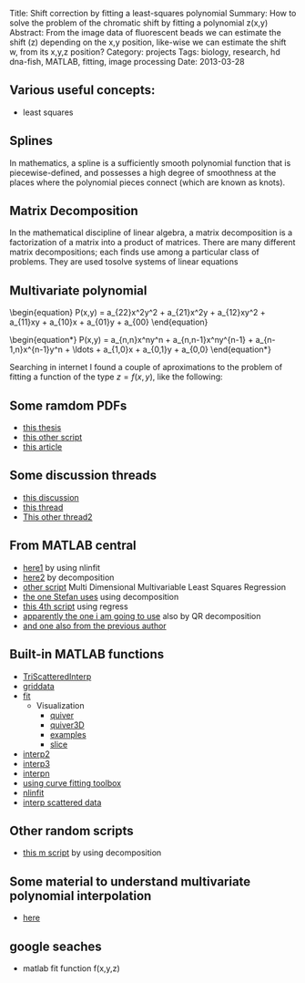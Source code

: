 Title: Shift correction by fitting a least-squares polynomial
Summary: How to solve the problem of the chromatic shift by fitting a polynomial z(x,y)
Abstract: From the image data of fluorescent beads we can estimate the shift (z) depending on the x,y position, like-wise we can estimate the shift w, from its x,y,z position?
Category: projects
Tags: biology, research, hd dna-fish, MATLAB, fitting, image processing
Date: 2013-03-28

## Various useful concepts:

* least squares

## Splines

In mathematics, a spline is a sufficiently smooth polynomial function that is piecewise-defined, and possesses a high degree of smoothness at the places where the polynomial pieces connect (which are known as knots).

## Matrix Decomposition

In the mathematical discipline of linear algebra, a matrix decomposition is a factorization of a matrix into a product of matrices. There are many different matrix decompositions; each finds use among a particular class of problems. They are used tosolve systems of linear equations


## Multivariate polynomial

\\begin{equation}
	P(x,y) = a_{22}x^2y^2 + a_{21}x^2y + a_{12}xy^2 + a_{11}xy + a_{10}x + a_{01}y + a_{00}
\\end{equation}


\\begin{equation\*}
	P(x,y) = a_{n,n}x^ny^n + a_{n,n-1}x^ny^{n-1} + a_{n-1,n}x^{n-1}y^n + \ldots + a_{1,0}x + a_{0,1}y + a_{0,0}
\\end{equation\*}

Searching in internet I found a couple of aproximations to the problem of fitting a function of the type $z = f(x,y)$, like the following:

## Some ramdom PDFs

* [this thesis](http://perso.ensg.ign.fr/mambap-fokouong/cours_lidar/doc_biblio/articles/georef/92.pdf)
* [this other script](http://www.geometrictools.com/Documentation/LeastSquaresFitting.pdf)
* [this article](http://www2.isikun.edu.tr/personel/akca/devrim/2005__ls3d_isprsj59_3.pdf)

## Some discussion threads

* [this discussion](http://www.mathworks.com/matlabcentral/newsreader/view_thread/76384)
* [this thread](http://www.mathworks.com/matlabcentral/newsreader/view_thread/134076)
* [This other thread2](http://www.mathworks.com/matlabcentral/newsreader/view_thread/166596)

## From MATLAB central

* [here1](http://www.mathworks.com/matlabcentral/fileexchange/26336-two-dimensional-surface-fitting-program/content/fit2.m) by using nlinfit
* [here2](http://www.mathworks.com/matlabcentral/fileexchange/24062-3d-least-squares-polynomial-fit-in-x-and-y/content/least_square_polyfit_xyz.m) by decomposition
* [other script](http://www.mathworks.com/matlabcentral/fileexchange/22865-general-least-squares-regression) Multi Dimensional Multivariable Least Squares Regression
* [the one Stefan uses](http://www.mathworks.com/matlabcentral/fileexchange/13719-2d-weighted-polynomial-fitting-and-evaluation/content/polyfitweighted2/polyfitweighted2.m) using decomposition
* [this 4th script](http://www.mathworks.com/matlabcentral/fileexchange/34918-multivariable-polynomial-regression) using regress
* [apparently the one i am going to use](http://www.mathworks.com/matlabcentral/fileexchange/34765-polyfitn/content/PolyfitnTools/polyfitn.m) also by QR decomposition
* [and one also from the previous author](http://www.mathworks.com/matlabcentral/fileexchange/8998-surface-fitting-using-gridfit)

## Built-in MATLAB functions

* [TriScatteredInterp](http://www.mathworks.nl/help/matlab/ref/triscatteredinterp.html)
* [griddata](http://www.mathworks.nl/help/matlab/ref/griddata.html)
* [fit](http://www.mathworks.nl/help/curvefit/fit.html)
	* Visualization
		* [quiver](http://www.mathworks.nl/help/matlab/ref/quiver.html)
		* [quiver3D](https://www.mathworks.com/matlabcentral/fileexchange/28211-quiver3dpatch)
		* [examples](http://www2.math.umd.edu/~immortal/241spring13/matlab/matlab3.html)
		* [slice](http://www.mathworks.nl/help/matlab/ref/slice.html)
* [interp2](http://www.mathworks.nl/help/matlab/ref/interp2.html)
* [interp3](http://www.mathworks.nl/help/matlab/ref/interp3.html)
* [interpn](http://www.mathworks.nl/help/matlab/ref/interpn.html)
* [using curve fitting toolbox](http://www.mathworks.nl/help/curvefit/example-interactive-surface-fitting.html)
* [nlinfit](http://www.mathworks.nl/help/stats/nlinfit.html)
* [interp scattered data](http://www.mathworks.nl/help/matlab/math/interpolating-scattered-data.html)


## Other random scripts

* [this m script](http://www.ime.usp.br/~rt/mmfina/POLYFIT2.M) by using decomposition

## Some material to understand multivariate polynomial interpolation

* [here](https://ece.uwaterloo.ca/~dwharder/NumericalAnalysis/05Interpolation/)

## google seaches

* matlab fit function f(x,y,z) 
